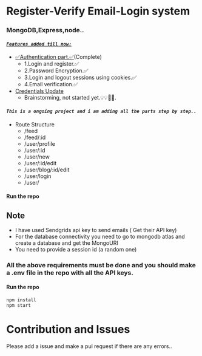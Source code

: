 # Register-Verify Email-Login system<br>

### MongoDB,Express,node..<br>

#### <u>_`Features added till now:`_</u><br>
  * <u>✅Authentication part.✅</u>(Complete)<br>
    * 1.Login and register.✅<br>
    * 2.Password Encryption.✅<br>
    * 3.Login and logout sessions using cookies.✅<br>
    * 4.Email verification.✅<br>
  * <u>Credentials Update</u><br>
    * Brainstorming, not started yet.💡💡🤔🤔.<br>
 

#### _`This is a ongoing project and i am adding all the parts step by step..`_

* Route Structure
  * /feed
  * /feed/:id
  * /user/profile
  * /user/:id
  * /user/new
  * /user/:id/edit
  * /user/blog/:id/edit
  * /user/login
  * /user/


#### Run the repo <br> 

## Note
* I have used Sendgrids api key to send emails ( Get their API key)
* For the database connectivity you need to go to mongodb atlas and create a database and get the MongoURI
* You need to provide a session id (a random one)
### All the above requirements must be done and you should make a .env file in the repo with all the API keys.

#### Run the repo <br>
<code>npm install</code><br>
<code>npm start</code><br>

# Contribution and Issues
Please add a issue and make a pul request if there are any errors..


